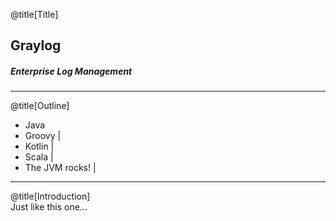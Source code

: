 @title[Title]
## <span class="gold">Graylog</span>
##### Enterprise Log Management 

---

@title[Outline]
- Java
- Groovy |
- Kotlin |
- Scala  |
- The JVM rocks! |

---

@title[Introduction]
<br>
<span class="aside">Just like this one...</span>
